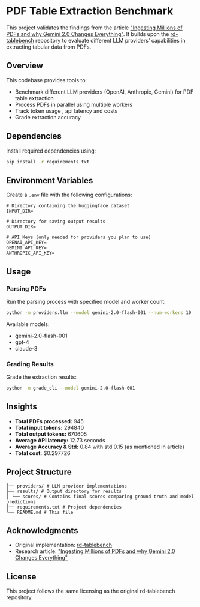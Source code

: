 # PDF Table Extraction Benchmark

This project validates the findings from the article ["Ingesting Millions of PDFs and why Gemini 2.0 Changes Everything"](https://www.sergey.fyi/articles/gemini-flash-2). It builds upon the [rd-tablebench](https://github.com/Filimoa/rd-tablebench) repository to evaluate different LLM providers' capabilities in extracting tabular data from PDFs.

## Overview

This codebase provides tools to:
- Benchmark different LLM providers (OpenAI, Anthropic, Gemini) for PDF table extraction
- Process PDFs in parallel using multiple workers
- Track token usage , api latency and costs
- Grade extraction accuracy

## Dependencies

Install required dependencies using:

```bash
pip install -r requirements.txt
```

## Environment Variables

Create a `.env` file with the following configurations:

```env
# Directory containing the huggingface dataset
INPUT_DIR=

# Directory for saving output results
OUTPUT_DIR=

# API Keys (only needed for providers you plan to use)
OPENAI_API_KEY=
GEMINI_API_KEY=
ANTHROPIC_API_KEY=
```

## Usage

### Parsing PDFs

Run the parsing process with specified model and worker count:

```bash
python -m providers.llm --model gemini-2.0-flash-001 --num-workers 10
```

Available models:
- gemini-2.0-flash-001
- gpt-4
- claude-3

### Grading Results

Grade the extraction results:

```bash
python -m grade_cli --model gemini-2.0-flash-001
```

## Insights

- **Total PDFs processed:** 945
- **Total input tokens:** 294840
- **Total output tokens:** 670605
- **Average API latency:** 12.73 seconds
- **Average Accuracy & Std:** 0.84 with std 0.15 (as mentioned in article)
- **Total cost:** $0.297726

## Project Structure

```
├── providers/ # LLM provider implementations
├── results/ # Output directory for results
│ └── scores/ # Contains final scores comparing ground truth and model predictions
├── requirements.txt # Project dependencies
└── README.md # This file
```

## Acknowledgments

- Original implementation: [rd-tablebench](https://github.com/Filimoa/rd-tablebench)
- Research article: ["Ingesting Millions of PDFs and why Gemini 2.0 Changes Everything"](https://www.sergey.fyi/articles/gemini-flash-2)

## License

This project follows the same licensing as the original rd-tablebench repository.
